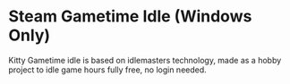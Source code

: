 # Steam Gametime Idle (Windows Only)

Kitty Gametime idle is based on idlemasters technology, made as a hobby project to idle game hours fully free, no login needed.
